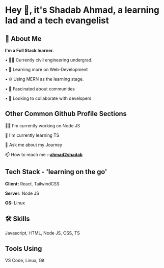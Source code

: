 # Hey 👋, it's Shadab Ahmad, a learning lad and a tech evangelist

## 🚀 About Me

**I'm a Full Stack learner.**

• 👨‍💻 Currently civil engineering undergrad.

• 🌱 Learning more on Web-Development

• 🌐 Using MERN as the learning stage.

• 👥 Fascinated about communities

• 🤝 Looking to collaborate with developers

## Other Common Github Profile Sections

👩‍💻 I'm currently working on Node JS

🧠 I'm currently learning TS

💬 Ask me about my Journey

📫 How to reach me :-**[ahmad2shadab](https://github.com/ahmad2shadab)**

## Tech Stack - 'learning on the go'

**Client:** React, TailwindCSS

**Server:** Node JS

**OS:** Linux

## 🛠 Skills

Javascript, HTML, Node JS, CSS, TS

## Tools Using

VS Code, Linux, Git
